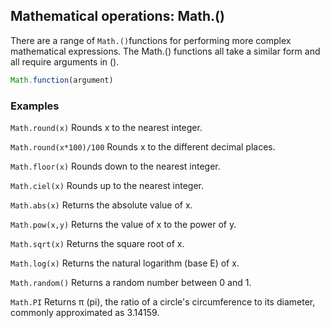 ## Mathematical operations: Math.()

There are a range of `Math.()`functions for performing more complex mathematical expressions. The Math.() functions all take a similar form and all require arguments in ().

```js
Math.function(argument)
```
### Examples
`Math.round(x)` Rounds x to the nearest integer.

`Math.round(x*100)/100` Rounds x to the different decimal places.

`Math.floor(x)` Rounds down to the nearest integer.

`Math.ciel(x)` Rounds up to the nearest integer.

`Math.abs(x)` Returns the absolute value of x.

`Math.pow(x,y)` Returns the value of x to the power of y.

`Math.sqrt(x)` Returns the square root of x.

`Math.log(x)` Returns the natural logarithm (base E) of x.

`Math.random()` Returns a random number between 0 and 1.

`Math.PI` Returns  π (pi), the ratio of a circle's circumference to its diameter, commonly approximated as 3.14159.



